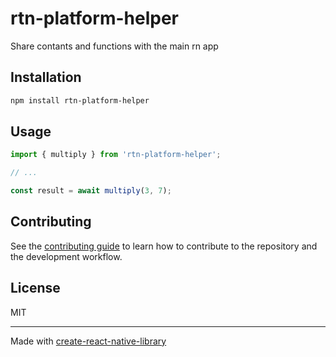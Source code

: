 # rtn-platform-helper

Share contants and functions with the main rn app

## Installation

```sh
npm install rtn-platform-helper
```

## Usage

```js
import { multiply } from 'rtn-platform-helper';

// ...

const result = await multiply(3, 7);
```

## Contributing

See the [contributing guide](CONTRIBUTING.md) to learn how to contribute to the repository and the development workflow.

## License

MIT

---

Made with [create-react-native-library](https://github.com/callstack/react-native-builder-bob)
